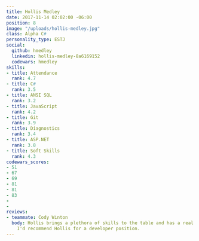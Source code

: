 ```yaml
---
title: Hollis Medley
date: 2017-11-14 02:02:00 -06:00
position: 8
image: "/uploads/hollis-medley.jpg"
class: Alpha C#
personality_type: ESTJ
social:
  github: hmedley
  linkedin: hollis-medley-8a6169152
  codewars: hmedley
skills:
- title: Attendance
  rank: 4.7
- title: C#
  rank: 3.5
- title: ANSI SQL
  rank: 3.2
- title: JavaScript
  rank: 4.2
- title: Git
  rank: 3.9
- title: Diagnostics
  rank: 3.4
- title: ASP.NET
  rank: 3.8
- title: Soft Skills
  rank: 4.3
codewars_scores:
- 51
- 67
- 69
- 81
- 81
- 83
- 
- 
reviews:
- teammate: Cody Winton
  body: Hollis brings a plethora of skills to the table and has a real knack for learning.
    I'd recommend Hollis for a developer position.
---
```


